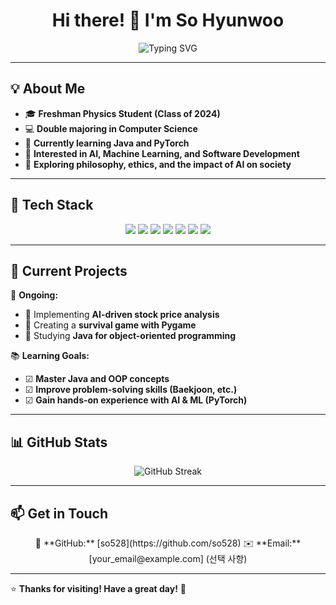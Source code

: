 <h1 align="center">Hi there! 👋 I'm So Hyunwoo</h1>

<p align="center">
  <img src="https://readme-typing-svg.demolab.com?font=Fira+Code&weight=500&size=22&pause=1000&color=2E9CCA&center=true&width=435&lines=Physics+%26+Computer+Science+Student;AI+%7C+ML+%7C+Software+Development;Coding+with+C%2C+Python%2C+and+Java+%F0%9F%92%BB;Welcome+to+my+GitHub!+%F0%9F%8C%9F" alt="Typing SVG" />
</p>

---

## 💡 About Me  
- 🎓 **Freshman Physics Student (Class of 2024)**  
- 💻 **Double majoring in Computer Science**  
- 🌱 **Currently learning Java and PyTorch**  
- 🚀 **Interested in AI, Machine Learning, and Software Development**  
- 📖 **Exploring philosophy, ethics, and the impact of AI on society**  

---

## 🔧 Tech Stack  
<p align="center">
  <img src="https://img.shields.io/badge/Python-3776AB?style=for-the-badge&logo=python&logoColor=white"/>
  <img src="https://img.shields.io/badge/C-00599C?style=for-the-badge&logo=c&logoColor=white"/>
  <img src="https://img.shields.io/badge/Java-007396?style=for-the-badge&logo=java&logoColor=white"/>
  <img src="https://img.shields.io/badge/Django-092E20?style=for-the-badge&logo=django&logoColor=white"/>
  <img src="https://img.shields.io/badge/PyTorch-EE4C2C?style=for-the-badge&logo=pytorch&logoColor=white"/>
  <img src="https://img.shields.io/badge/Git-F05032?style=for-the-badge&logo=git&logoColor=white"/>
  <img src="https://img.shields.io/badge/VSCode-007ACC?style=for-the-badge&logo=visualstudiocode&logoColor=white"/>
</p>

---

## 📌 Current Projects  
🚀 **Ongoing:**  
- 🔹 Implementing **AI-driven stock price analysis**  
- 🔹 Creating a **survival game with Pygame**  
- 🔹 Studying **Java for object-oriented programming**  

📚 **Learning Goals:**  
- ☑ **Master Java and OOP concepts**  
- ☑ **Improve problem-solving skills (Baekjoon, etc.)**  
- ☑ **Gain hands-on experience with AI & ML (PyTorch)**  

---

## 📊 GitHub Stats  
<p align="center">
  <img src="https://github-readme-streak-stats.herokuapp.com/?user=so528&theme=tokyonight" alt="GitHub Streak"/>
</p>

---

## 📫 Get in Touch  
<p align="center">
  🔗 **GitHub:** [so528](https://github.com/so528)  
  ✉️ **Email:** [your_email@example.com] (선택 사항)  
</p>

---

⭐ **Thanks for visiting! Have a great day!** 🚀  
